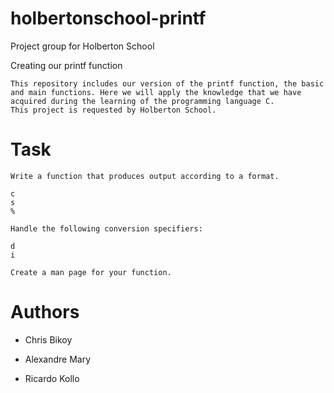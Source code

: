 # holbertonschool-printf
Project group for Holberton School

Creating our printf function

    This repository includes our version of the printf function, the basic and main functions. Here we will apply the knowledge that we have acquired during the learning of the programming language C.
    This project is requested by Holberton School.


# Task

    Write a function that produces output according to a format.

    c
    s
    %

    Handle the following conversion specifiers:

    d
    i

    Create a man page for your function.


# Authors

-   Chris Bikoy

-   Alexandre Mary

-   Ricardo Kollo
